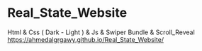 # Real_State_Website
Html &amp;  Css ( Dark - Light ) &amp; Js &amp; Swiper Bundle &amp; Scroll_Reveal 
https://ahmedalgrgawy.github.io/Real_State_Website/
